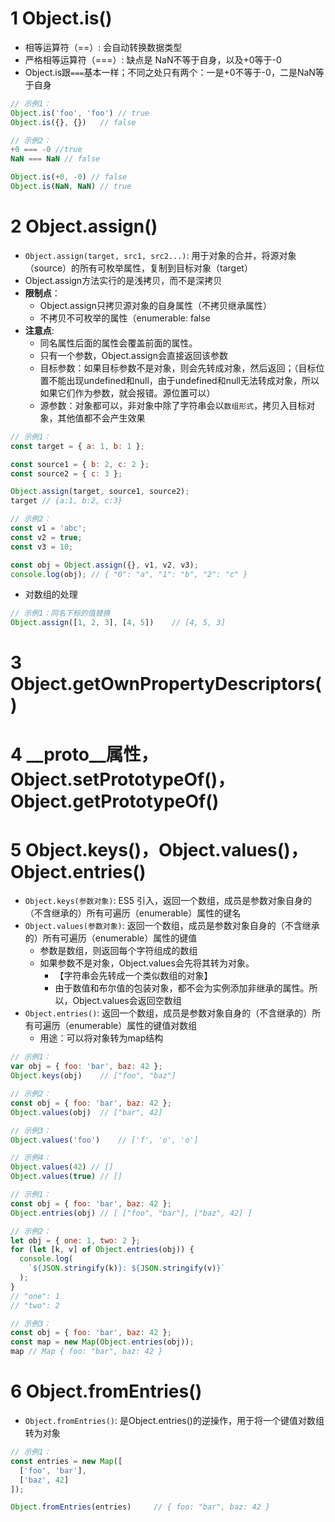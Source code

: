 # 1 Object.is()
+ 相等运算符（==）: 会自动转换数据类型
+ 严格相等运算符（===）: 缺点是 NaN不等于自身，以及+0等于-0
+ Object.is跟`===`基本一样；不同之处只有两个：一是+0不等于-0，二是NaN等于自身
```js
// 示例1：
Object.is('foo', 'foo') // true
Object.is({}, {})   // false

// 示例2：
+0 === -0 //true
NaN === NaN // false

Object.is(+0, -0) // false
Object.is(NaN, NaN) // true
```
# 2 Object.assign()
+ `Object.assign(target, src1, src2...)`: 用于对象的合并，将源对象（source）的所有可枚举属性，复制到目标对象（target）
+ Object.assign方法实行的是浅拷贝，而不是深拷贝
+ **限制点**：
    - Object.assign只拷贝源对象的自身属性（不拷贝继承属性）
    - 不拷贝不可枚举的属性（enumerable: false
+ **注意点**: 
    - 同名属性后面的属性会覆盖前面的属性。
    - 只有一个参数，Object.assign会直接返回该参数
    - 目标参数：如果目标参数不是对象，则会先转成对象，然后返回；（目标位置不能出现undefined和null，由于undefined和null无法转成对象，所以如果它们作为参数，就会报错。源位置可以）
    - 源参数：对象都可以，非对象中除了字符串会以`数组形式`，拷贝入目标对象，其他值都不会产生效果
```js
// 示例1：
const target = { a: 1, b: 1 };

const source1 = { b: 2, c: 2 };
const source2 = { c: 3 };

Object.assign(target, source1, source2);
target // {a:1, b:2, c:3}
```
```js
// 示例2：
const v1 = 'abc';
const v2 = true;
const v3 = 10;

const obj = Object.assign({}, v1, v2, v3);
console.log(obj); // { "0": "a", "1": "b", "2": "c" }
```
+ 对数组的处理
```js
// 示例1：同名下标的值替换
Object.assign([1, 2, 3], [4, 5])    // [4, 5, 3]
```
# 3 Object.getOwnPropertyDescriptors()
# 4 __proto__属性，Object.setPrototypeOf()，Object.getPrototypeOf()
# 5 Object.keys()，Object.values()，Object.entries()
+ `Object.keys(参数对象)`: ES5 引入，返回一个数组，成员是参数对象自身的（不含继承的）所有可遍历（enumerable）属性的键名
+ `Object.values(参数对象)`: 返回一个数组，成员是参数对象自身的（不含继承的）所有可遍历（enumerable）属性的键值
    - 参数是数组，则返回每个字符组成的数组
    - 如果参数不是对象，Object.values会先将其转为对象。
        - 【字符串会先转成一个类似数组的对象】
        - 由于数值和布尔值的包装对象，都不会为实例添加非继承的属性。所以，Object.values会返回空数组
+ `Object.entries()`: 返回一个数组，成员是参数对象自身的（不含继承的）所有可遍历（enumerable）属性的键值对数组
    - 用途：可以将对象转为map结构
```js
// 示例1：
var obj = { foo: 'bar', baz: 42 };
Object.keys(obj)    // ["foo", "baz"]

// 示例2：
const obj = { foo: 'bar', baz: 42 };
Object.values(obj)  // ["bar", 42]

// 示例3：
Object.values('foo')    // ['f', 'o', 'o']

// 示例4：
Object.values(42) // []
Object.values(true) // []
```

```js
// 示例1：
const obj = { foo: 'bar', baz: 42 };
Object.entries(obj) // [ ["foo", "bar"], ["baz", 42] ]

// 示例2：
let obj = { one: 1, two: 2 };
for (let [k, v] of Object.entries(obj)) {
  console.log(
    `${JSON.stringify(k)}: ${JSON.stringify(v)}`
  );
}
// "one": 1
// "two": 2

// 示例3：
const obj = { foo: 'bar', baz: 42 };
const map = new Map(Object.entries(obj));
map // Map { foo: "bar", baz: 42 }
```
# 6 Object.fromEntries()
+ `Object.fromEntries()`: 是Object.entries()的逆操作，用于将一个键值对数组转为对象
```js
// 示例1：
const entries = new Map([
  ['foo', 'bar'],
  ['baz', 42]
]);

Object.fromEntries(entries)     // { foo: "bar", baz: 42 }
```
